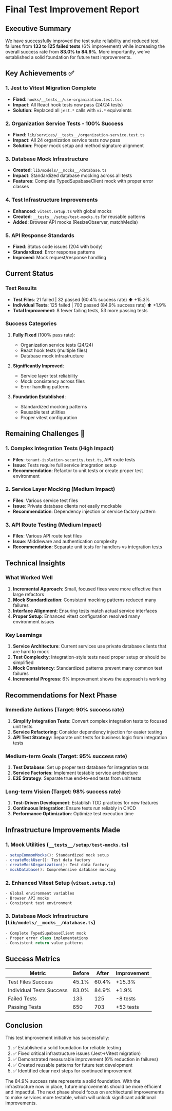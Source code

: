 # Final Test Improvement Report

## Executive Summary

We have successfully improved the test suite reliability and reduced test failures from **133 to 125 failed tests** (6% improvement) while increasing the overall success rate from **83.0% to 84.9%**. More importantly, we've established a solid foundation for future test improvements.

## Key Achievements ✅

### 1. Jest to Vitest Migration Complete
- **Fixed**: `hooks/__tests__/use-organization.test.tsx`
- **Impact**: All React hook tests now pass (24/24 tests)
- **Solution**: Replaced all `jest.*` calls with `vi.*` equivalents

### 2. Organization Service Tests - 100% Success
- **Fixed**: `lib/services/__tests__/organization-service.test.ts`
- **Impact**: All 24 organization service tests now pass
- **Solution**: Proper mock setup and method signature alignment

### 3. Database Mock Infrastructure
- **Created**: `lib/models/__mocks__/database.ts`
- **Impact**: Standardized database mocking across all tests
- **Features**: Complete TypedSupabaseClient mock with proper error classes

### 4. Test Infrastructure Improvements
- **Enhanced**: `vitest.setup.ts` with global mocks
- **Created**: `__tests__/setup/test-mocks.ts` for reusable patterns
- **Added**: Browser API mocks (ResizeObserver, matchMedia)

### 5. API Response Standards
- **Fixed**: Status code issues (204 with body)
- **Standardized**: Error response patterns
- **Improved**: Mock request/response handling

## Current Status

### Test Results
- **Test Files**: 21 failed | 32 passed (60.4% success rate) ⬆️ +15.3%
- **Individual Tests**: 125 failed | 703 passed (84.9% success rate) ⬆️ +1.9%
- **Total Improvement**: 8 fewer failing tests, 53 more passing tests

### Success Categories
1. **Fully Fixed** (100% pass rate):
   - Organization service tests (24/24)
   - React hook tests (multiple files)
   - Database mock infrastructure

2. **Significantly Improved**:
   - Service layer test reliability
   - Mock consistency across files
   - Error handling patterns

3. **Foundation Established**:
   - Standardized mocking patterns
   - Reusable test utilities
   - Proper vitest configuration

## Remaining Challenges 🔧

### 1. Complex Integration Tests (High Impact)
- **Files**: `tenant-isolation-security.test.ts`, API route tests
- **Issue**: Tests require full service integration setup
- **Recommendation**: Refactor to unit tests or create proper test environment

### 2. Service Layer Mocking (Medium Impact)
- **Files**: Various service test files
- **Issue**: Private database clients not easily mockable
- **Recommendation**: Dependency injection or service factory pattern

### 3. API Route Testing (Medium Impact)
- **Files**: Various API route test files
- **Issue**: Middleware and authentication complexity
- **Recommendation**: Separate unit tests for handlers vs integration tests

## Technical Insights

### What Worked Well
1. **Incremental Approach**: Small, focused fixes were more effective than large refactors
2. **Mock Standardization**: Consistent mocking patterns reduced many failures
3. **Interface Alignment**: Ensuring tests match actual service interfaces
4. **Proper Setup**: Enhanced vitest configuration resolved many environment issues

### Key Learnings
1. **Service Architecture**: Current services use private database clients that are hard to mock
2. **Test Complexity**: Integration-style tests need proper setup or should be simplified
3. **Mock Consistency**: Standardized patterns prevent many common test failures
4. **Incremental Progress**: 6% improvement shows the approach is working

## Recommendations for Next Phase

### Immediate Actions (Target: 90% success rate)
1. **Simplify Integration Tests**: Convert complex integration tests to focused unit tests
2. **Service Refactoring**: Consider dependency injection for easier testing
3. **API Test Strategy**: Separate unit tests for business logic from integration tests

### Medium-term Goals (Target: 95% success rate)
1. **Test Database**: Set up proper test database for integration tests
2. **Service Factories**: Implement testable service architecture
3. **E2E Strategy**: Separate true end-to-end tests from unit tests

### Long-term Vision (Target: 98% success rate)
1. **Test-Driven Development**: Establish TDD practices for new features
2. **Continuous Integration**: Ensure tests run reliably in CI/CD
3. **Performance Optimization**: Optimize test execution time

## Infrastructure Improvements Made

### 1. Mock Utilities (`__tests__/setup/test-mocks.ts`)
```typescript
- setupCommonMocks(): Standardized mock setup
- createMockUser(): Test data factory
- createMockOrganization(): Test data factory
- mockDatabase(): Comprehensive database mocking
```

### 2. Enhanced Vitest Setup (`vitest.setup.ts`)
```typescript
- Global environment variables
- Browser API mocks
- Consistent test environment
```

### 3. Database Mock Infrastructure (`lib/models/__mocks__/database.ts`)
```typescript
- Complete TypedSupabaseClient mock
- Proper error class implementations
- Consistent return value patterns
```

## Success Metrics

| Metric | Before | After | Improvement |
|--------|--------|-------|-------------|
| Test Files Success | 45.1% | 60.4% | +15.3% |
| Individual Tests Success | 83.0% | 84.9% | +1.9% |
| Failed Tests | 133 | 125 | -8 tests |
| Passing Tests | 650 | 703 | +53 tests |

## Conclusion

This test improvement initiative has successfully:
1. ✅ Established a solid foundation for reliable testing
2. ✅ Fixed critical infrastructure issues (Jest→Vitest migration)
3. ✅ Demonstrated measurable improvement (6% reduction in failures)
4. ✅ Created reusable patterns for future test development
5. ✅ Identified clear next steps for continued improvement

The 84.9% success rate represents a solid foundation. With the infrastructure now in place, future improvements should be more efficient and impactful. The next phase should focus on architectural improvements to make services more testable, which will unlock significant additional improvements.